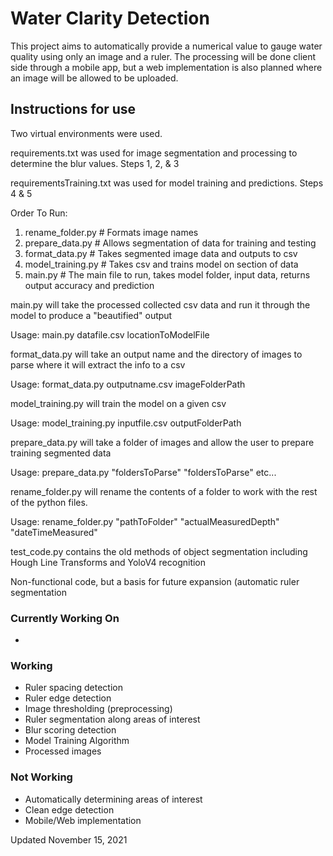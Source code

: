 # Water Clarity Detection
This project aims to automatically provide a numerical value to gauge water quality using only an image and a ruler. The processing will be done client side through a mobile app, but a web implementation is also planned where an image will be allowed to be uploaded.  
## Instructions for use

Two virtual environments were used.

requirements.txt was used for image segmentation and processing to determine the blur values. Steps 1, 2, & 3

requirementsTraining.txt was used for model training and predictions. Steps 4 & 5

Order To Run:
1. rename_folder.py    # Formats image names
2. prepare_data.py     # Allows segmentation of data for training and testing
3. format_data.py      # Takes segmented image data and outputs to csv
4. model_training.py   # Takes csv and trains model on section of data
5. main.py             # The main file to run, takes model folder, input data, returns output accuracy and prediction


main.py will take the processed collected csv data and run it through the model to produce a "beautified" output

Usage:
main.py datafile.csv locationToModelFile

format_data.py will take an output name and the directory of images to parse where it will extract the info to a csv

Usage:
format_data.py outputname.csv imageFolderPath

model_training.py will train the model on a given csv

Usage:
model_training.py inputfile.csv outputFolderPath

prepare_data.py will take a folder of images and allow the user to prepare training segmented data

Usage:
prepare_data.py "foldersToParse" "foldersToParse" etc...

rename_folder.py will rename the contents of a folder to work with the rest of the python files.

Usage:
rename_folder.py "pathToFolder" "actualMeasuredDepth" "dateTimeMeasured"

test_code.py contains the old methods of object segmentation including Hough Line Transforms and YoloV4 recognition

Non-functional code, but a basis for future expansion (automatic ruler segmentation
### Currently Working On
- 
### Working
- Ruler spacing detection
- Ruler edge detection
- Image thresholding (preprocessing)
- Ruler segmentation along areas of interest
- Blur scoring detection
- Model Training Algorithm
- Processed images
### Not Working
- Automatically determining areas of interest
- Clean edge detection
- Mobile/Web implementation

Updated November 15, 2021
